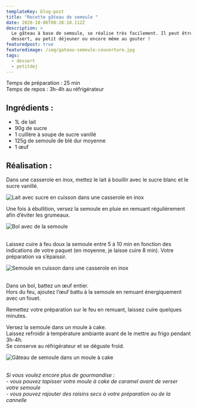 ```yaml
---
templateKey: blog-post
title: "Recette gâteau de semoule "
date: 2020-10-06T08:28:18.112Z
description: >
  Le gâteau à base de semoule, se réalise très facilement. Il peut être mangé en
  dessert, au petit déjeuner ou encore même au gouter !
featuredpost: true
featuredimage: /img/gateau-semoule-couverture.jpg
tags:
  - dessert
  - petitdej
---
```

Temps de préparation : 25 min\
Temps de repos : 3h-4h au réfrigérateur

## Ingrédients :

* 1L de lait
* 90g de sucre
* 1 cuillère à soupe de sucre vanillé
* 125g de semoule de blé dur moyenne
* 1 œuf

## Réalisation :

Dans une casserole en inox, mettez le lait à bouillir avec le sucre blanc et le sucre vanillé.

![Lait avec sucre en cuisson dans une casserole en inox](/img/casserole-lait.jpg "Casserole cuisson lait")

Une fois à ébullition, versez la semoule en pluie en remuant régulièrement afin d’éviter les grumeaux.

![Bol avec de la semoule](/img/semoule.jpg "Semoule ")

\
Laissez cuire à feu doux la semoule entre 5 à 10 min en fonction des indications de votre paquet (en moyenne, je laisse cuire 8 min). Votre préparation va s’épaissir.

![Semoule en cuisson dans une casserole en inox ](/img/semoule-en-cuisson.jpg "Semoule en cuisson")

\
Dans un bol, battez un œuf entier.\
Hors du feu, ajoutez l’œuf battu à la semoule en remuant énergiquement avec un fouet.

Remettez votre préparation sur le feu en remuant, laissez cuire quelques minutes.

Versez la semoule dans un moule à cake.\
Laissez refroidir à température ambiante avant de le mettre au frigo pendant 3h-4h.\
Se conserve au réfrigérateur et se déguste froid.

![Gâteau de semoule dans un moule à cake](/img/gateau-de-semoule.jpg "Gâteau de semoule ")

\
*Si vous voulez encore plus de gourmandise :*\
*\- vous pouvez tapisser votre moule à cake de caramel avant de verser votre semoule*\
*\- vous pouvez rajouter des raisins secs à votre préparation ou de la cannelle*